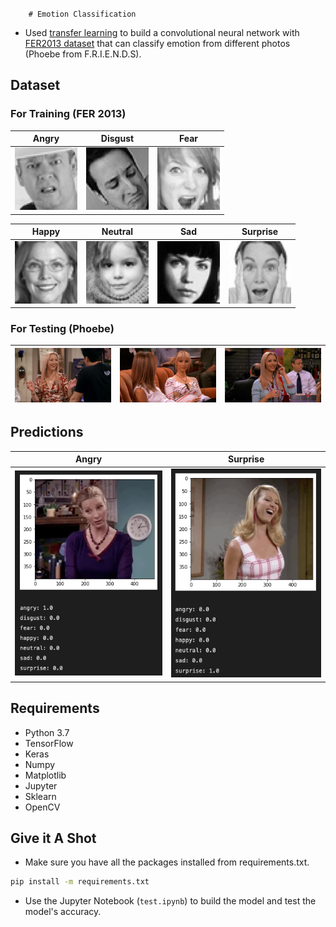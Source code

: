 `    # Emotion Classification`

- Used [transfer learning](https://towardsdatascience.com/transfer-learning-with-vgg16-and-keras-50ea161580b4) to build a convolutional neural network with [FER2013 dataset](https://www.kaggle.com/datasets/msambare/fer2013) that can classify emotion from different photos (Phoebe from F.R.I.E.N.D.S).

## Dataset  

### For Training (FER 2013)

Angry | Disgust | Fear
-- | -- | --
![angry](A3-Data/Fer2013/images/angry/Training_1021836.jpg) | ![disgust](A3-Data/Fer2013/images/disgust/Training_10371709.jpg) | ![fear](A3-Data/Fer2013/images/fear/Training_1044537.jpg)

Happy | Neutral | Sad | Surprise
-- | -- | -- | --
![happy](A3-Data/Fer2013/images/happy/Training_1018317.jpg) | ![neutral](A3-Data/Fer2013/images/neutral/Training_1017299.jpg) | ![sad](A3-Data/Fer2013/images/sad/Training_1015213.jpg) | ![surprise](A3-Data/Fer2013/images/surprise/Training_1002457.jpg)

### For Testing (Phoebe)

![test1](A3-Data/Phoebe/images/unknown/10_51.jpg) | ![test2](A3-Data/Phoebe/images/unknown/1_01.jpg) | ![test3](A3-Data/Phoebe/images/unknown/11_01.jpg)
-- | -- | --

## Predictions

Angry | Surprise
---- | ----
![angry](imgSrc/angryDetection.png) | ![surprise](imgSrc/surpriseDetection.png)

## Requirements

- Python 3.7
- TensorFlow
- Keras
- Numpy
- Matplotlib
- Jupyter
- Sklearn
- OpenCV

## Give it A Shot

- Make sure you have all the packages installed from requirements.txt.

```bash
pip install -m requirements.txt
```

- Use the Jupyter Notebook (`test.ipynb`) to build the model and test the model's accuracy.
